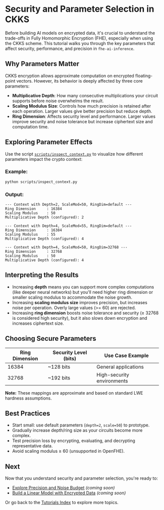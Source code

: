 # Security and Parameter Selection in CKKS

Before building AI models on encrypted data, it's crucial to understand the trade-offs in Fully Homomorphic Encryption (FHE), especially when using the CKKS scheme. This tutorial walks you through the key parameters that affect security, performance, and precision in `fhe-ai-inference`.

## Why Parameters Matter

CKKS encryption allows approximate computation on encrypted floating-point vectors. However, its behavior is deeply affected by three core parameters:

- **Multiplicative Depth**: How many consecutive multiplications your circuit supports before noise overwhelms the result.
- **Scaling Modulus Size**: Controls how much precision is retained after each operation. Larger values give better precision but reduce depth.
- **Ring Dimension**: Affects security level and performance. Larger values improve security and noise tolerance but increase ciphertext size and computation time.

## Exploring Parameter Effects

Use the script [`scripts/inspect_context.py`](../scripts/inspect_context.py) to visualize how different parameters impact the crypto context:

### Example:

```bash
python scripts/inspect_context.py
```

### Output:

```
--- Context with Depth=2, ScaleMod=50, RingDim=default ---
Ring Dimension     : 16384
Scaling Modulus    : 50
Multiplicative Depth (configured): 2

--- Context with Depth=4, ScaleMod=55, RingDim=default ---
Ring Dimension     : 16384
Scaling Modulus    : 55
Multiplicative Depth (configured): 4

--- Context with Depth=4, ScaleMod=50, RingDim=32768 ---
Ring Dimension     : 32768
Scaling Modulus    : 50
Multiplicative Depth (configured): 4
```

## Interpreting the Results

- Increasing **depth** means you can support more complex computations (like deeper neural networks) but you'll need higher ring dimension or smaller scaling modulus to accommodate the noise growth.
- Increasing **scaling modulus size** improves precision, but increases noise per operation. Overly large values (>= 60) are rejected.
- Increasing **ring dimension** boosts noise tolerance and security (≥ 32768 is considered high security), but it also slows down encryption and increases ciphertext size.

## Choosing Secure Parameters

| Ring Dimension | Security Level (bits) | Use Case Example           |
|----------------|------------------------|-----------------------------|
| 16384          | ~128 bits              | General applications        |
| 32768          | ~192 bits              | High-security environments  |

**Note:** These mappings are approximate and based on standard LWE hardness assumptions.

## Best Practices

- Start small: use default parameters (`depth=2`, `scale=50`) to prototype.
- Gradually increase depth/ring size as your circuits become more complex.
- Test precision loss by encrypting, evaluating, and decrypting representative data.
- Avoid scaling modulus ≥ 60 (unsupported in OpenFHE).

## Next

Now that you understand security and parameter selection, you're ready to:

- [Explore Precision and Noise Budget](./precision_and_noise.md) *(coming soon)*
- [Build a Linear Model with Encrypted Data](./secure_linear_models.md) *(coming soon)*

Or go back to the [Tutorials Index](./index.md) to explore more topics.
